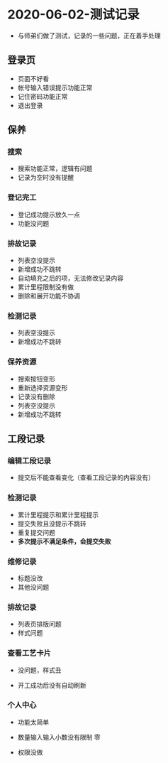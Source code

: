 # 2020-06-02-测试记录

- 与师弟们做了测试，记录的一些问题，正在着手处理

## 登录页

- 页面不好看
- 帐号输入错误提示功能正常
- 记住密码功能正常
- 退出登录

## 保养

### 搜索

- 搜索功能正常，逻辑有问题
- 记录为空时没有提醒

### 登记完工

- 登记成功提示放久一点
- 功能没问题

### 排故记录

- 列表空没提示
- 新增成功不跳转
- 自动填充之后的项，无法修改记录内容
- 累计里程限制没有做
- 删除和展开功能不协调

### 检测记录

- 列表空没提示
- 新增成功不跳转

### 保养资源

- 搜索按钮变形
- 重新选择资源变形
- 记录没有删除
- 列表空没提示
- 新增成功不跳转


## 工段记录

### 编辑工段记录

- 提交后不能查看变化（查看工段记录的内容没有）

### 检测记录

- 累计里程提示和累计里程提示
- 提交失败且没提示不跳转
- 重复提交问题
- **多次提示不满足条件，会提交失败**

### 维修记录

- 标题没改
- 其他没问题

### 排故记录

- 列表页排版问题
- 样式问题

### 查看工艺卡片

- 没问题，样式丑

- 开工成功后没有自动刷新

### 个人中心

- 功能太简单

- 数量输入输入小数没有限制 零

- 权限没做